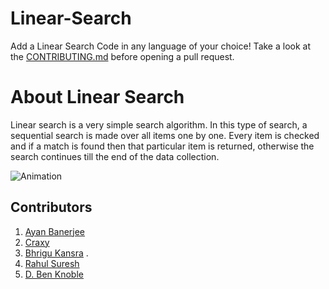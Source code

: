 # Linear-Search
Add a Linear Search Code in any language of your choice! Take a look at the [CONTRIBUTING.md](./CONTRIBUTING.md) before opening a pull request.

# About Linear Search
Linear search is a very simple search algorithm. In this type of search, a sequential search is made over all items one by one. Every item is checked and if a match is found then that particular item is returned, otherwise the search continues till the end of the data collection.

![Animation](https://www.tutorialspoint.com/data_structures_algorithms/images/linear_search.gif)


## Contributors 
1. [Ayan Banerjee](https://github.com/ayan-b)
2. [Craxy](https://github.com/CraxyTM)
3. [Bhrigu Kansra](https://github.com/kinetickansra) .
4. [Rahul Suresh](https://github.com/icy-meteor)
5. [D. Ben Knoble](https://github.com/benknoble)